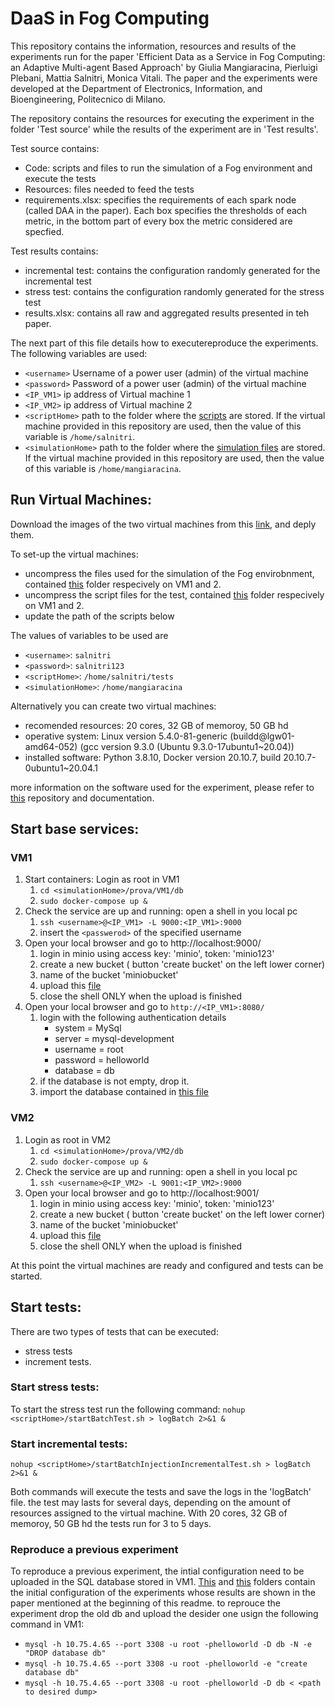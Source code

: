 # DaaS in Fog Computing

This repository contains the information, resources and results of the experiments run for the paper 'Efficient Data as a Service in Fog Computing: an Adaptive Multi-agent Based Approach' by Giulia Mangiaracina, Pierluigi Plebani, Mattia Salnitri, Monica Vitali. The paper and the experiments were developed at the Department of Electronics, Information, and Bioengineering, Politecnico di Milano.

The repository contains the resources for executing the experiment in the folder 'Test source' while the results of the experiment are in 'Test results'.

Test source contains:
- Code: scripts and files to run the simulation of a Fog environment and execute the tests 
- Resources: files needed to feed the tests
- requirements.xlsx: specifies the requirements of each spark node (called DAA in the paper). Each box specifies the thresholds of each metric, in the bottom part of every box the metric considered are specfied.

Test results contains:
- incremental test: contains the configuration randomly generated for the incremental test
- stress test: contains the configuration randomly generated for the stress test
- results.xlsx:  contains all raw and aggregated results presented in teh paper.


The next part of this file details how to executereproduce the experiments. The following variables are used:
- `<username>` Username of a power user (admin) of the virtual machine
- `<password>` Password of a power user (admin) of the virtual machine
- `<IP_VM1>` ip address of Virtual machine 1
- `<IP_VM2>` ip address of Virtual machine 2
- `<scriptHome>` path to the folder where the [scripts](https://github.com/MattiaSalnitri/DaaSinFogComputing/tree/main/Test%20source/Code/Test%20scripts) are stored. If the virtual machine provided in this repository are used, then the value of this variable is `/home/salnitri`.
- `<simulationHome>` path to the folder where the [simulation files](https://github.com/MattiaSalnitri/DaaSinFogComputing/tree/main/Test%20source/Code/Fog%20simulation%20environment) are stored. If the virtual machine provided in this repository are used, then the value of this variable is `/home/mangiaracina`.


## Run Virtual Machines:
Download the images of the two virtual machines from this [link](https://polimi365-my.sharepoint.com/:f:/g/personal/10639193_polimi_it/EgNt5PkmpMNAvrxYXssyjDUBd8H8LKopogFnF9McF0ytqQ?e=uMfw14), and deply them.

To set-up the virtual machines:
- uncompress the files used for the simulation of the Fog envirobnment, contained [this](https://github.com/MattiaSalnitri/DaaSinFogComputing/tree/main/Test%20source/Code/Fog%20simulation%20environment) folder respecively on VM1 and 2.
- uncompress the script files for the test, contained [this](https://github.com/MattiaSalnitri/DaaSinFogComputing/tree/main/Test%20source/Code/Test%20scripts) folder respecively on VM1 and 2.
- update the path of the scripts below

The values of variables to be used are
- `<username>`: `salnitri`
- `<password>`: `salnitri123`
- `<scriptHome>`: `/home/salnitri/tests`
- `<simulationHome>`: `/home/mangiaracina`

Alternatively you can create two virtual machines: 
- recomended resources: 20 cores, 32 GB of memoroy, 50 GB hd
- operative system: Linux version 5.4.0-81-generic (buildd@lgw01-amd64-052) (gcc version 9.3.0 (Ubuntu 9.3.0-17ubuntu1~20.04))
- installed software: Python 3.8.10, Docker version 20.10.7, build 20.10.7-0ubuntu1~20.04.1

more information on the software used for the experiment, please refer to [this](https://github.com/GiuMangiaracina/Thesis) repository and documentation.

## Start base services:

### VM1
1. Start containers: Login as root in VM1
   1. `cd <simulationHome>/prova/VM1/db`
   2. `sudo docker-compose up &`
2. Check the service are up and running: open a shell in you local pc
   1. `ssh <username>@<IP_VM1> -L 9000:<IP_VM1>:9000`
   2. insert the `<passwerod>` of the specified username
3. Open your local browser and go to http://localhost:9000/
   1. login in minio using access key: 'minio', token: 'minio123'
   2. create a new bucket ( button 'create bucket' on the left lower corner)
   3. name of the bucket 'miniobucket'
   4. upload this [file ](https://github.com/MattiaSalnitri/DaaSinFogComputing/blob/main/Test%20source/Resources/file1.json)
   5. close the shell ONLY when the upload is finished
4. Open your local browser and go to `http://<IP_VM1>:8080/`
   1. login with the following authentication details
      - system = MySql
      - server = mysql-development
      - username = root
      - password = helloworld
      - database = db
   2. if the database is not empty, drop it.
   3. import the database contained in [this file](https://github.com/MattiaSalnitri/DaaSinFogComputing/blob/main/Test%20source/Resources/db.sql.gz)


### VM2
1. Login as root in VM2
   1. `cd <simulationHome>/prova/VM2/db`
   2. `sudo docker-compose up &`
2. Check the service are up and running: open a shell in you local pc
   1. `ssh <username>@<IP_VM2> -L 9001:<IP_VM2>:9000`
3. Open your local browser and go to http://localhost:9001/
   1. login in minio using access key: 'minio', token: 'minio123'
   2. create a new bucket ( button 'create bucket' on the left lower corner)
   3. name of the bucket 'miniobucket'
   4. upload this [file ](https://github.com/MattiaSalnitri/DaaSinFogComputing/blob/main/Test%20source/Resources/file1.json)
   5. close the shell ONLY when the upload is finished

At this point the virtual machines are ready and configured and tests can be started.

## Start tests:

There are two types of tests that can be executed:
- stress tests
- increment tests.


### Start stress tests:
To start the stress test run the following command:
`nohup <scriptHome>/startBatchTest.sh > logBatch 2>&1 &`

### Start incremental tests:
`nohup <scriptHome>/startBatchInjectionIncrementalTest.sh > logBatch 2>&1 &`

Both commands will execute the tests and save the logs in the 'logBatch' file. the test may lasts for several days, depending on the amount of resources assigned to the virtual machine. With 20 cores, 32 GB of memoroy, 50 GB hd the tests run for 3 to 5 days. 

### Reproduce a previous experiment
To reproduce a previous experiment, the intial configuration need to be uploaded in the SQL database stored in VM1. [This](https://github.com/MattiaSalnitri/DaaSinFogComputing/tree/main/Test%20results/incremental%20test/Fog%20environment%20configuration) and [this](https://github.com/MattiaSalnitri/DaaSinFogComputing/tree/main/Test%20results/stress%20test/Fog%20environment%20configuration) folders contain the initial configuration of the experiments whose results are shown in the paper mentioned at the beginning of this readme. to reprouce the experiment drop the old db and upload the desider one usign the following command in VM1:
- `mysql -h 10.75.4.65 --port 3308 -u root -phelloworld -D db -N -e "DROP database db"`
- `mysql -h 10.75.4.65 --port 3308 -u root -phelloworld -e "create database db"`
- `mysql -h 10.75.4.65 --port 3308 -u root -phelloworld -D db < <path to desired dump>`   